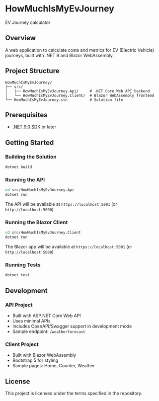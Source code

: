 # HowMuchIsMyEvJourney
EV Journey calculator

## Overview
A web application to calculate costs and metrics for EV (Electric Vehicle) journeys, built with .NET 9 and Blazor WebAssembly.

## Project Structure
```
HowMuchIsMyEvJourney/
├── src/
│   ├── HowMuchIsMyEvJourney.Api/     # .NET Core Web API backend
│   └── HowMuchIsMyEvJourney.Client/  # Blazor WebAssembly frontend
└── HowMuchIsMyEvJourney.sln          # Solution file
```

## Prerequisites
- [.NET 9.0 SDK](https://dotnet.microsoft.com/download/dotnet/9.0) or later

## Getting Started

### Building the Solution
```bash
dotnet build
```

### Running the API
```bash
cd src/HowMuchIsMyEvJourney.Api
dotnet run
```
The API will be available at `https://localhost:5001` (or `http://localhost:5000`)

### Running the Blazor Client
```bash
cd src/HowMuchIsMyEvJourney.Client
dotnet run
```
The Blazor app will be available at `https://localhost:5001` (or `http://localhost:5000`)

### Running Tests
```bash
dotnet test
```

## Development

### API Project
- Built with ASP.NET Core Web API
- Uses minimal APIs
- Includes OpenAPI/Swagger support in development mode
- Sample endpoint: `/weatherforecast`

### Client Project  
- Built with Blazor WebAssembly
- Bootstrap 5 for styling
- Sample pages: Home, Counter, Weather

## License
This project is licensed under the terms specified in the repository.
